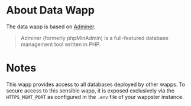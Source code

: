 # About Data Wapp

The data wapp is based on [Adminer](https://www.adminer.org/).

> Adminer (formerly phpMinAdmin) is a full-featured database management tool written in PHP.

# Notes

This wapp provides access to all databases deployed by other wapps. To secure access to this sensible wapp, it is exposed exclusively via the ``HTTPS_MGMT_PORT`` as configured in the ``.env`` file of your wappster instance.
